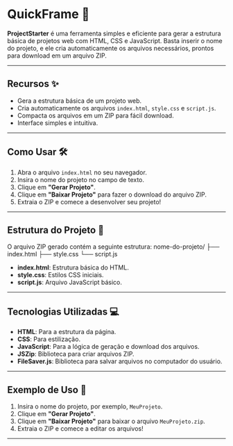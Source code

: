 # QuickFrame 🚀

**ProjectStarter** é uma ferramenta simples e eficiente para gerar a estrutura básica de projetos web com HTML, CSS e JavaScript. Basta inserir o nome do projeto, e ele cria automaticamente os arquivos necessários, prontos para download em um arquivo ZIP.

---

## Recursos ✨

- Gera a estrutura básica de um projeto web.
- Cria automaticamente os arquivos `index.html`, `style.css` e `script.js`.
- Compacta os arquivos em um ZIP para fácil download.
- Interface simples e intuitiva.

---

## Como Usar 🛠️

1. Abra o arquivo `index.html` no seu navegador.
2. Insira o nome do projeto no campo de texto.
3. Clique em **"Gerar Projeto"**.
4. Clique em **"Baixar Projeto"** para fazer o download do arquivo ZIP.
5. Extraia o ZIP e comece a desenvolver seu projeto!

---

## Estrutura do Projeto 📂

O arquivo ZIP gerado contém a seguinte estrutura:
nome-do-projeto/
├── index.html
├── style.css
└── script.js


- **index.html**: Estrutura básica do HTML.
- **style.css**: Estilos CSS iniciais.
- **script.js**: Arquivo JavaScript básico.

---

## Tecnologias Utilizadas 💻

- **HTML**: Para a estrutura da página.
- **CSS**: Para estilização.
- **JavaScript**: Para a lógica de geração e download dos arquivos.
- **JSZip**: Biblioteca para criar arquivos ZIP.
- **FileSaver.js**: Biblioteca para salvar arquivos no computador do usuário.

---

## Exemplo de Uso 🎯

1. Insira o nome do projeto, por exemplo, `MeuProjeto`.
2. Clique em **"Gerar Projeto"**.
3. Clique em **"Baixar Projeto"** para baixar o arquivo `MeuProjeto.zip`.
4. Extraia o ZIP e comece a editar os arquivos!

---
